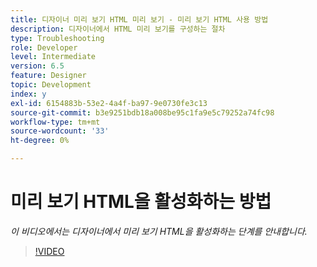 ```yaml
---
title: 디자이너 미리 보기 HTML 미리 보기 - 미리 보기 HTML 사용 방법
description: 디자이너에서 HTML 미리 보기를 구성하는 절차
type: Troubleshooting
role: Developer
level: Intermediate
version: 6.5
feature: Designer
topic: Development
index: y
exl-id: 6154883b-53e2-4a4f-ba97-9e0730fe3c13
source-git-commit: b3e9251bdb18a008be95c1fa9e5c79252a74fc98
workflow-type: tm+mt
source-wordcount: '33'
ht-degree: 0%

---
```



# 미리 보기 HTML을 활성화하는 방법

*이 비디오에서는 디자이너에서 미리 보기 HTML을 활성화하는 단계를 안내합니다.*

>[!VIDEO](https://video.tv.adobe.com/v/335498?quality=12&learn=on)
